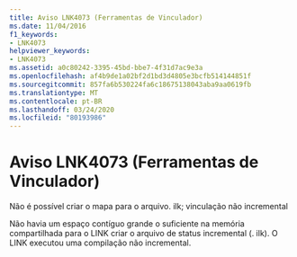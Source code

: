```yaml
---
title: Aviso LNK4073 (Ferramentas de Vinculador)
ms.date: 11/04/2016
f1_keywords:
- LNK4073
helpviewer_keywords:
- LNK4073
ms.assetid: a0c80242-3395-45bd-bbe7-4f31d7ac9e3a
ms.openlocfilehash: af4b9de1a02bf2d1bd3d4805e3bcfb514144851f
ms.sourcegitcommit: 857fa6b530224fa6c18675138043aba9aa0619fb
ms.translationtype: MT
ms.contentlocale: pt-BR
ms.lasthandoff: 03/24/2020
ms.locfileid: "80193986"
---
```

# <a name="linker-tools-warning-lnk4073"></a>Aviso LNK4073 (Ferramentas de Vinculador)

Não é possível criar o mapa para o arquivo. ilk; vinculação não incremental

Não havia um espaço contíguo grande o suficiente na memória compartilhada para o LINK criar o arquivo de status incremental (. ilk). O LINK executou uma compilação não incremental.
